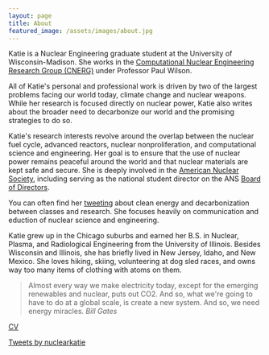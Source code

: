 ```yaml
---
layout: page
title: About
featured_image: /assets/images/about.jpg
---
```


Katie is a Nuclear Engineering graduate student at the University of Wisconsin-Madison. She works in the <a href="https://cnerg.github.io">Computational Nuclear Engineering Research Group (CNERG)</a> under Professor Paul Wilson.

All of Katie's personal and professional work is driven by two of the largest problems facing our world today, climate change and nuclear weapons. While her research is focused directly on nuclear power, Katie also writes about the broader need to decarbonize our world and the promising strategies to do so.

Katie's research interests revolve around the overlap between the nuclear fuel cycle, advanced reactors, nuclear nonproliferation, and computational science and engineering. Her goal is to ensure that the use of nuclear power remains peaceful around the world and that nuclear materials are kept safe and secure. She is deeply involved in the <a href="https://ans.org">American Nuclear Society</a>, including serving as the national student director on the ANS [Board of Directors](http://www.ans.org/about/board/).

You can often find her <a href="https://twitter.com/nuclearkatie">tweeting</a> about clean energy and decarbonization between classes and research. She focuses heavily on communication and eduction of nuclear science and engineering.

<!--She is also interested in design and implementation of new reactors, including Small Modular Reactors. -->


Katie grew up in the Chicago suburbs and earned her B.S. in Nuclear, Plasma, and Radiological Engineering from the University of Illinois. Besides Wisconsin and Illinois, she has briefly lived in New Jersey, Idaho, and New Mexico. She loves hiking, skiing, volunteering at dog sled races, and owns way too many items of clothing with atoms on them.

>Almost every way we make electricity today, except for the emerging renewables and nuclear, puts out CO2. And so, what we're going to have to do at a global scale, is create a new system. And so, we need energy miracles. <cite>Bill Gates</cite>


<!--- Daniel Bennett is a senior developer from Vilnius, Lithuania. After graduating from The College with a degree in **Computer Science**, he worked for three small web shops where he honed his development skills and love for JavaScript.

His work has been recognized by Communication Arts, IBM, How, ID, IdN, AIGA, Effie, Archive, Graphis, AdFed and Rockport. **Net** magazine named him a person to watch in 2018. --->



<!--- As a hobby, Daniel authors the most influential JavaScript blog in Lithuania with over 100,000 page views a month. He lives in Vilnius with his beautiful wife, two boys and one girl.

*Thank You for reading!* --->

<a href="/katie_mummah_cv.pdf" class="button">CV</a>

<!--- <a href="https://twitter.com/intent/tweet?button_hashtag=nuclearkatie&ref_src=twsrc%5Etfw" class="twitter-hashtag-button" data-show-count="false">Tweet #nuclearkatie</a><script async src="https://platform.twitter.com/widgets.js" charset="utf-8"></script> --->

<a class="twitter-timeline" data-theme="light" href="https://twitter.com/nuclearkatie?ref_src=twsrc%5Etfw">Tweets by nuclearkatie</a> <script async src="https://platform.twitter.com/widgets.js" charset="utf-8"></script>
